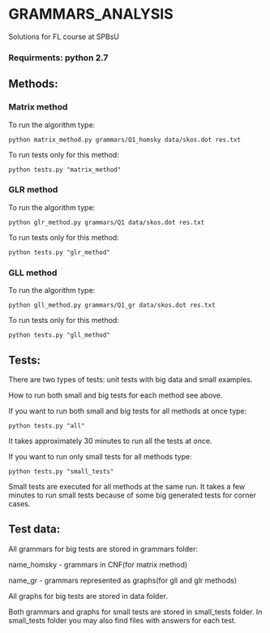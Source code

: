 # GRAMMARS_ANALYSIS
Solutions for FL course at SPBsU

### Requirments: python 2.7

## Methods:

### Matrix method

To run the algorithm type:
```
python matrix_method.py grammars/Q1_homsky data/skos.dot res.txt
```

To run tests only for this method:

```
python tests.py "matrix_method"
```


### GLR method

To run the algorithm type:
```
python glr_method.py grammars/Q1 data/skos.dot res.txt
```

To run tests only for this method:

```
python tests.py "glr_method"
```

###


### GLL method

To run the algorithm type:
```
python gll_method.py grammars/Q1_gr data/skos.dot res.txt
```

To run tests only for this method:

```
python tests.py "gll_method"
```

###
## Tests:
There are two types of tests: unit tests with big data and small examples.

How to run both small and big tests for each method see above.

If you want to run both small and big tests for all methods at once type:

```
python tests.py "all"
```

It takes approximately 30 minutes to run all the tests at once.

If you want to run only small tests for all methods type:
```
python tests.py "small_tests"
```

Small tests are executed for all methods at the same run.
It takes a few minutes to run small tests because of some big generated tests for corner cases.

## Test data:

All grammars for big tests are stored in grammars folder:

name_homsky - grammars in CNF(for matrix method)

name_gr - grammars represented as graphs(for gll and glr methods)

All graphs for big tests are stored in data folder.

Both grammars and graphs for small tests are stored in small_tests folder.
In small_tests folder you may also find files with answers for each test.